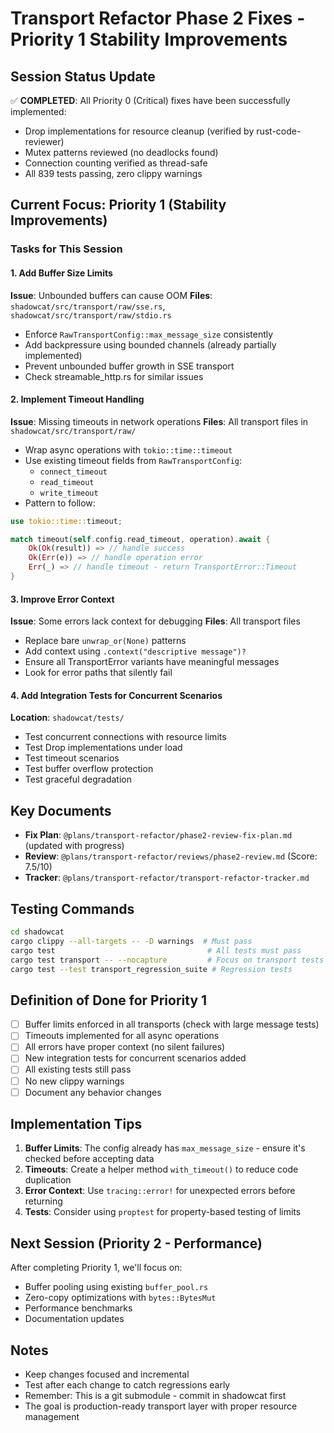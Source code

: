 # Transport Refactor Phase 2 Fixes - Priority 1 Stability Improvements

## Session Status Update
✅ **COMPLETED**: All Priority 0 (Critical) fixes have been successfully implemented:
- Drop implementations for resource cleanup (verified by rust-code-reviewer)
- Mutex patterns reviewed (no deadlocks found)
- Connection counting verified as thread-safe
- All 839 tests passing, zero clippy warnings

## Current Focus: Priority 1 (Stability Improvements)

### Tasks for This Session

#### 1. Add Buffer Size Limits
**Issue**: Unbounded buffers can cause OOM
**Files**: `shadowcat/src/transport/raw/sse.rs`, `shadowcat/src/transport/raw/stdio.rs`
- Enforce `RawTransportConfig::max_message_size` consistently
- Add backpressure using bounded channels (already partially implemented)
- Prevent unbounded buffer growth in SSE transport
- Check streamable_http.rs for similar issues

#### 2. Implement Timeout Handling
**Issue**: Missing timeouts in network operations
**Files**: All transport files in `shadowcat/src/transport/raw/`
- Wrap async operations with `tokio::time::timeout`
- Use existing timeout fields from `RawTransportConfig`:
  - `connect_timeout`
  - `read_timeout`
  - `write_timeout`
- Pattern to follow:
```rust
use tokio::time::timeout;

match timeout(self.config.read_timeout, operation).await {
    Ok(Ok(result)) => // handle success
    Ok(Err(e)) => // handle operation error  
    Err(_) => // handle timeout - return TransportError::Timeout
}
```

#### 3. Improve Error Context
**Issue**: Some errors lack context for debugging
**Files**: All transport files
- Replace bare `unwrap_or(None)` patterns
- Add context using `.context("descriptive message")?`
- Ensure all TransportError variants have meaningful messages
- Look for error paths that silently fail

#### 4. Add Integration Tests for Concurrent Scenarios
**Location**: `shadowcat/tests/`
- Test concurrent connections with resource limits
- Test Drop implementations under load
- Test timeout scenarios
- Test buffer overflow protection
- Test graceful degradation

## Key Documents
- **Fix Plan**: `@plans/transport-refactor/phase2-review-fix-plan.md` (updated with progress)
- **Review**: `@plans/transport-refactor/reviews/phase2-review.md` (Score: 7.5/10)
- **Tracker**: `@plans/transport-refactor/transport-refactor-tracker.md`

## Testing Commands
```bash
cd shadowcat
cargo clippy --all-targets -- -D warnings  # Must pass
cargo test                                  # All tests must pass
cargo test transport -- --nocapture         # Focus on transport tests
cargo test --test transport_regression_suite # Regression tests
```

## Definition of Done for Priority 1
- [ ] Buffer limits enforced in all transports (check with large message tests)
- [ ] Timeouts implemented for all async operations
- [ ] All errors have proper context (no silent failures)
- [ ] New integration tests for concurrent scenarios added
- [ ] All existing tests still pass
- [ ] No new clippy warnings
- [ ] Document any behavior changes

## Implementation Tips
1. **Buffer Limits**: The config already has `max_message_size` - ensure it's checked before accepting data
2. **Timeouts**: Create a helper method `with_timeout()` to reduce code duplication
3. **Error Context**: Use `tracing::error!` for unexpected errors before returning
4. **Tests**: Consider using `proptest` for property-based testing of limits

## Next Session (Priority 2 - Performance)
After completing Priority 1, we'll focus on:
- Buffer pooling using existing `buffer_pool.rs`
- Zero-copy optimizations with `bytes::BytesMut`
- Performance benchmarks
- Documentation updates

## Notes
- Keep changes focused and incremental
- Test after each change to catch regressions early
- Remember: This is a git submodule - commit in shadowcat first
- The goal is production-ready transport layer with proper resource management